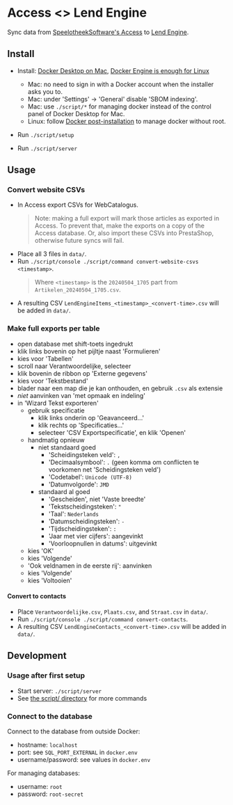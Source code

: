 # Access <> Lend Engine

Sync data from [SpeelotheekSoftware's Access](https://speelotheeksoftware.nl/) to [Lend Engine](https://www.lend-engine.com/).


## Install

- Install: [Docker Desktop on Mac](https://docs.docker.com/desktop/install/mac-install/), [Docker Engine is enough for Linux](https://docs.docker.com/engine/install/ubuntu/)
    - Mac: no need to sign in with a Docker account when the installer asks you to.
    - Mac: under 'Settings' -> 'General' disable 'SBOM indexing'.
    - Mac: use `./script/*` for managing docker instead of the control panel of Docker Desktop for Mac.
    - Linux: follow [Docker post-installation](https://docs.docker.com/engine/install/linux-postinstall/) to manage docker without root.

- Run `./script/setup`
- Run `./script/server`


## Usage

### Convert website CSVs

- In Access export CSVs for WebCatalogus.
	> Note: making a full export will mark those articles as exported in Access.
	> To prevent that, make the exports on a copy of the Access database.
	> Or, also import these CSVs into PrestaShop, otherwise future syncs will fail.
- Place all 3 files in `data/`.
- Run `./script/console ./script/command convert-website-csvs <timestamp>`.
	> Where `<timestamp>` is the `20240504_1705` part from `Artikelen_20240504_1705.csv`.
- A resulting CSV `LendEngineItems_<timestamp>_<convert-time>.csv` will be added in `data/`.

### Make full exports per table

- open database met shift-toets ingedrukt
- klik links bovenin op het pijltje naast 'Formulieren'
- kies voor 'Tabellen'
- scroll naar Verantwoordelijke, selecteer
- klik bovenin de ribbon op 'Externe gegevens'
- kies voor 'Tekstbestand'
- blader naar een map die je kan onthouden, en gebruik `.csv` als extensie
- _niet_ aanvinken van 'met opmaak en indeling'
- in 'Wizard Tekst exporteren'
	- gebruik specificatie
		- klik links onderin op 'Geavanceerd...'
		- klik rechts op 'Specificaties...'
		- selecteer 'CSV Exportspecificatie', en klik 'Openen'
	- handmatig opnieuw
		- niet standaard goed
			- 'Scheidingsteken veld': `,`
			- 'Decimaalsymbool': `.` (geen komma om conflicten te voorkomen net 'Scheidingsteken veld')
			- 'Codetabel': `Unicode (UTF-8)`
			- 'Datumvolgorde': `JMD`
		- standaard al goed
			- 'Gescheiden', niet 'Vaste breedte'
			- 'Tekstscheidingsteken': `"`
			- 'Taal': `Nederlands`
			- 'Datumscheidingsteken': `-`
			- 'Tijdscheidingsteken': `:`
			- 'Jaar met vier cijfers': aangevinkt
			- 'Voorloopnullen in datums': uitgevinkt
	- kies 'OK'
	- kies 'Volgende'
	- 'Ook veldnamen in de eerste rij': aanvinken
	- kies 'Volgende'
	- kies 'Voltooien'

#### Convert to contacts

- Place `Verantwoordelijke.csv`, `Plaats.csv`, and `Straat.csv` in `data/`.
- Run `./script/console ./script/command convert-contacts`.
- A resulting CSV `LendEngineContacts_<convert-time>.csv` will be added in `data/`.


## Development

### Usage after first setup

- Start server: `./script/server`
- See [the script/ directory](/script/README.md) for more commands

### Connect to the database

Connect to the database from outside Docker:

- hostname: `localhost`
- port: see `SQL_PORT_EXTERNAL` in `docker.env`
- username/password: see values in `docker.env`

For managing databases:

- username: `root`
- password: `root-secret`
